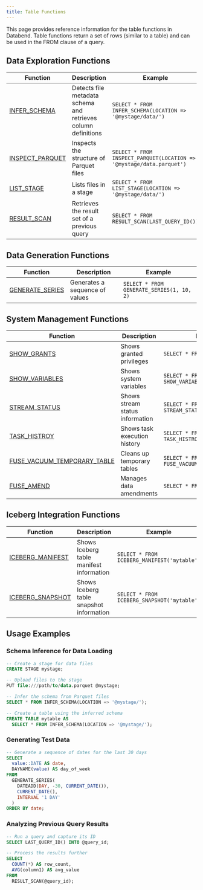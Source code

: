 ```yaml
---
title: Table Functions
---
```


This page provides reference information for the table functions in Databend. Table functions return a set of rows (similar to a table) and can be used in the FROM clause of a query.

## Data Exploration Functions

| Function | Description | Example |
|----------|-------------|--------|
| [INFER_SCHEMA](01-infer-schema) | Detects file metadata schema and retrieves column definitions | `SELECT * FROM INFER_SCHEMA(LOCATION => '@mystage/data/')` |
| [INSPECT_PARQUET](02-inspect-parquet) | Inspects the structure of Parquet files | `SELECT * FROM INSPECT_PARQUET(LOCATION => '@mystage/data.parquet')` |
| [LIST_STAGE](03-list-stage) | Lists files in a stage | `SELECT * FROM LIST_STAGE(LOCATION => '@mystage/data/')` |
| [RESULT_SCAN](result-scan) | Retrieves the result set of a previous query | `SELECT * FROM RESULT_SCAN(LAST_QUERY_ID())` |

## Data Generation Functions

| Function | Description | Example |
|----------|-------------|--------|
| [GENERATE_SERIES](05-generate-series) | Generates a sequence of values | `SELECT * FROM GENERATE_SERIES(1, 10, 2)` |

## System Management Functions

| Function | Description | Example |
|----------|-------------|--------|
| [SHOW_GRANTS](show-grants) | Shows granted privileges | `SELECT * FROM SHOW_GRANTS()` |
| [SHOW_VARIABLES](show-variables) | Shows system variables | `SELECT * FROM SHOW_VARIABLES()` |
| [STREAM_STATUS](stream-status) | Shows stream status information | `SELECT * FROM STREAM_STATUS('mystream')` |
| [TASK_HISTROY](task_histroy) | Shows task execution history | `SELECT * FROM TASK_HISTROY('mytask')` |
| [FUSE_VACUUM_TEMPORARY_TABLE](fuse-vacuum-temporary-table) | Cleans up temporary tables | `SELECT * FROM FUSE_VACUUM_TEMPORARY_TABLE()` |
| [FUSE_AMEND](fuse-amend) | Manages data amendments | `SELECT * FROM FUSE_AMEND()` |

## Iceberg Integration Functions

| Function | Description | Example |
|----------|-------------|--------|
| [ICEBERG_MANIFEST](iceberg-manifest) | Shows Iceberg table manifest information | `SELECT * FROM ICEBERG_MANIFEST('mytable')` |
| [ICEBERG_SNAPSHOT](iceberg-snapshot) | Shows Iceberg table snapshot information | `SELECT * FROM ICEBERG_SNAPSHOT('mytable')` |

## Usage Examples

### Schema Inference for Data Loading

```sql
-- Create a stage for data files
CREATE STAGE mystage;

-- Upload files to the stage
PUT file:///path/to/data.parquet @mystage;

-- Infer the schema from Parquet files
SELECT * FROM INFER_SCHEMA(LOCATION => '@mystage/');

-- Create a table using the inferred schema
CREATE TABLE mytable AS 
  SELECT * FROM INFER_SCHEMA(LOCATION => '@mystage/');
```

### Generating Test Data

```sql
-- Generate a sequence of dates for the last 30 days
SELECT 
  value::DATE AS date,
  DAYNAME(value) AS day_of_week
FROM 
  GENERATE_SERIES(
    DATEADD(DAY, -30, CURRENT_DATE()),
    CURRENT_DATE(),
    INTERVAL '1 DAY'
  )
ORDER BY date;
```

### Analyzing Previous Query Results

```sql
-- Run a query and capture its ID
SELECT LAST_QUERY_ID() INTO @query_id;

-- Process the results further
SELECT 
  COUNT(*) AS row_count,
  AVG(column1) AS avg_value
FROM 
  RESULT_SCAN(@query_id);
```